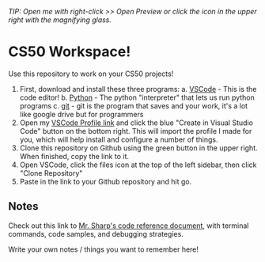 *TIP: Open me with right-click >> Open Preview or click the icon in the upper right with the magnifying glass.*

# CS50 Workspace!

Use this repository to work on your CS50 projects!

1. First, download and install these three programs:
  a. [VSCode](https://code.visualstudio.com/download) - This is the code editor!
  b. [Python](https://www.python.org/downloads/macos/) - The python "interpreter" that lets us run python programs
  c. [git](https://sourceforge.net/projects/git-osx-installer/) - git is the program that saves and your work, it's a lot like google drive but for programmers
2. Open my [VSCode Profile link](https://vscode.dev/editor/profile/github/f243a61bd1b32fec27547e1ab25e24cb) and click the blue "Create in Visual Studio Code" button on the bottom right. This will import the profile I made for you, which will help install and configure a number of things.
3. Clone this repository on Github using the green button in the upper right. When finished, copy the link to it.
4. Open VSCode, click the files icon at the top of the left sidebar, then click "Clone Repository"
5. Paste in the link to your Github repository and hit go.

## Notes

Check out this link to [Mr. Sharp's code reference document](https://github.com/mrsharp-milken/AP-CS-Principles/blob/main/README.md), with terminal commands, code samples, and debugging strategies.

Write your own notes / things you want to remember here!
